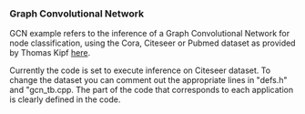 ### Graph Convolutional Network
GCN example refers to the inference of a Graph Convolutional Network for node classification, using the Cora, Citeseer or Pubmed dataset as provided by Thomas Kipf [here](https://github.com/tkipf/gcn/tree/master/gcn/data). 

Currently the code is set to execute inference on Citeseer dataset. To change the dataset you can comment out the appropriate lines in "defs.h" and "gcn_tb.cpp. The part of the code that corresponds to each application is clearly defined in the code.

